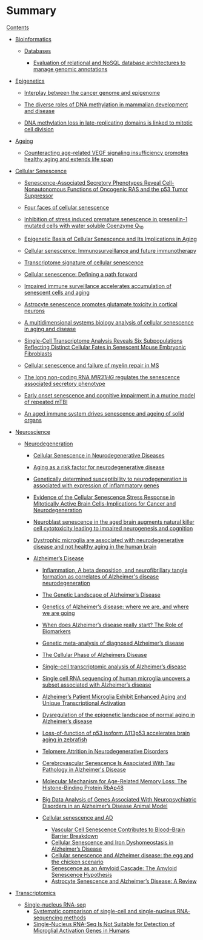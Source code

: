 # Summary

[Contents](contents.md)

- [Bioinformatics]()

  - [Databases]()

    - [Evaluation of relational and NoSQL database architectures to manage genomic annotations](bioinformatics/databases/evaluation_of_relational_and_nosql_database_architectures_to_manage_genomic_annotations.md)

- [Epigenetics]()

  - [Interplay between the cancer genome and epigenome](epigenetics/interplay_between_cancer_genome_epigenome.md)

  - [The diverse roles of DNA methylation in mammalian development and disease](epigenetics/diverse_roles_dna_methylation_mammalian_development_disease.md)

  - [DNA methylation loss in late-replicating domains is linked to mitotic cell division](epigenetics/dna_methylation_loss_late_replicating_domains_linked_mitotic_cell_division.md)

- [Ageing]()

  - [Counteracting age-related VEGF signaling insufficiency promotes healthy aging and extends life span
    ](ageing/counteracting_age_related_VEGF_insufficiecy.md)

- [Cellular Senescence]()

  - [Senescence-Associated Secretory Phenotypes Reveal Cell-Nonautonomous Functions of Oncogenic RAS and the p53 Tumor Suppressor](senescence/Senescence-Associated_Secretory_Phenotypes.md)

  - [Four faces of cellular senescence](senescence/Four_faces_of_cellular_senescence.md)

  - [Inhibition of stress induced premature senescence in presenilin-1 mutated cells with water soluble Coenzyme Q<sub>10</sub>](senescence/inhibition_of_SIPS_in_PSEN1_mutated_cells_with_water_soluble_coenzyme_q10.md)

  - [Epigenetic Basis of Cellular Senescence and Its Implications in Aging](senescence/epigenetic_basis_of_senescence_implications_in_aging.md)

  - [Cellular senescence: Immunosurveillance and future immunotherapy](senescence/Cellular_senescence_Immunosurveillance_and_future_immunotherapy.md)

  - [Transcriptome signature of cellular senescence](senescence/transcriptome_signature_of_cellular_senescence.md)

  - [Cellular senescence: Defining a path forward](senescence/Cellular_senescence_Defining_a_path_forward.md)

  - [Impaired immune surveillance accelerates accumulation of senescent cells and aging ](senescence/impaired_immune_surveillance_accelerates_accumulation_of_senescent_cells_and_aging.md)

  - [Astrocyte senescence promotes glutamate toxicity in cortical neurons](senescence/Astrocyte_senescence_promotes_glutamate_toxicity_in_cortical_neurons.md)

  - [A multidimensional systems biology analysis of cellular senescence in aging and disease](senescence/multidim_systems_bio_analysis_senescence_aging_disease.md)

  - [Single-Cell Transcriptome Analysis Reveals Six Subpopulations Reflecting Distinct Cellular Fates in Senescent Mouse Embryonic Fibroblasts](senescence/Single-Cell_Transcriptome_Analysis_Reveals_Six_Subpopulations.md)

  - [Cellular senescence and failure of myelin repair in MS](senescence/Cellular_senescence_and_failure_of_myelin_repair_in_MS.md)

  - [The long non-coding RNA _MIR31HG_ regulates the senescence associated secretory phenotype](senescence/lncRNA_MIR31HG_regulates_the_senescence_associated_secretory_phenotype.md)

  - [Early onset senescence and cognitive impairment in a murine model of repeated mTBI
    ](senescence/early_onset_senescence_cognitive_impairment_in_murine_model_of_repeated_mTBI.md)

  - [An aged immune system drives senescence and ageing of solid
    organs](senescence/aged_immune_system_drives_senescence_ageing_of_solid_organs.md)

- [Neuroscience]()

  - [Neurodegeneration]()

    - [Cellular Senescence in Neurodegenerative Diseases](neuroscience/neurodegeneration/ad/Cellular_Senescence_in_Neurodegenerative_Diseases.md)

    - [Aging as a risk factor for neurodegenerative disease](neuroscience/neurodegeneration/ad/Aging_as_a_risk_factor_for_neurodegenerative_disease.md)

    - [Genetically determined susceptibility to neurodegeneration is associated with expression of inflammatory genes](neuroscience/neurodegeneration/genetically_determined_susceptibility_neurodegeneration_expression_inflammatory_genes.md)

    - [Evidence of the Cellular Senescence Stress Response in Mitotically Active Brain Cells-Implications for Cancer and Neurodegeneration](neuroscience/neurodegeneration/evidence_of_the_cellular_senescence_stress_response_in_mitotically_active_brain_cell_cancer_neurodegeneration.md)

    - [Neuroblast senescence in the aged brain augments natural killer cell cytotoxicity leading to impaired neurogenesis and cognition
      ](src/neuroscience/neurodegeneration/neuroblast_senescence_aged_brain_augments_nk_cell_cytotoxicity_leading_to_impaired_neurogenesis_cognition.md)

    - [Dystrophic microglia are associated with neurodegenerative disease and not healthy aging in the human brain](neuroscience/neurodegeneration/dystrophic_microglia_associated_with_neurodegenerative_disease_not_healthy_ageing_in_brain.md)

    - [Alzheimer’s Disease]()

      - [Inflammation, A beta deposition, and neurofibrillary tangle formation as correlates of Alzheimer's disease neurodegeneration](neuroscience/neurodegeneration/ad/inflammation_a_beta_deposition_nft_tangle_formation_correlates_of_ad_neurodegeneration.md)

      - [The Genetic Landscape of Alzheimer’s Disease](neuroscience/neurodegeneration/ad/The_Genetic_Landscape_of_AD.md)

      - [Genetics of Alzheimer’s disease: where we are, and where we are going](neuroscience/neurodegeneration/ad/Genetics_of_AD.md)

      - [When does Alzheimer’s disease really start? The Role of Biomarkers](neuroscience/neurodegeneration/ad/When_does_AD_really_start.md)

      - [Genetic meta-analysis of diagnosed Alzheimer’s disease](neuroscience/neurodegeneration/ad/Genetic_meta-analysis_of_diagnosed_AD.md)

      - [The Cellular Phase of Alzheimers Disease](neuroscience/neurodegeneration/ad/The_Cellular_Phase_of_AD.md)

      - [Single-cell transcriptomic analysis of Alzheimer’s disease](neuroscience/neurodegeneration/ad/Single-cell_transcriptomic_analysis_of_AD.md)

      - [Single cell RNA sequencing of human microglia uncovers a subset associated with Alzheimer’s disease](./ad/scRNA_seq_human_microglia_uncovers_subset_associated_with_AD.md)

      - [Alzheimer’s Patient Microglia Exhibit Enhanced Aging and Unique Transcriptional Activation](neuroscience/neurodegeneration/ad/AD_Patient_Microglia_Exhibit_Enhanced_Aging_and_Unique_Transcriptional_Activation.md)

      - [Dysregulation of the epigenetic landscape of normal aging in Alzheimer’s disease](neuroscience/neurodegeneration/ad/Dysregulation_of_the_epigenetic_landscape_of_normal_aging_in_AD.md)

      - [Loss-of-function of p53 isoform Δ113p53 accelerates brain aging in zebrafish](neuroscience/neurodegeneration/ad/Loss-of-function_of_p53_isoform_accelerates_brain_aging_in_zebrafish.md)

      - [Telomere Attrition in Neurodegenerative Disorders](neuroscience/neurodegeneration/ad/Telomere_Attrition_in_Neurodegenerative_Disorders.md)

      - [Cerebrovascular Senescence Is Associated With Tau Pathology in Alzheimer's Disease](neuroscience/neurodegeneration/ad/Cerebrovascular_Senescence_Is_Associated_With_Tau_Pathology_in_AD.md)

      - [Molecular Mechanism for Age-Related Memory Loss: The Histone-Binding Protein RbAp48](neuroscience/neurodegeneration/ad/molecular_mechanism_for_age_related_memory_loss_rbap48.md)

      - [Big Data Analysis of Genes Associated With Neuropsychiatric Disorders in an Alzheimer’s Disease Animal Model](neuroscience/neurodegeneration/ad/big_data_analysis_of_genes_associated_with_neuropsychiatric_disorders_in_an_AD_animal_model.md)

      - [Cellular senescence and AD]()

        - [Vascular Cell Senescence Contributes to Blood–Brain Barrier Breakdown](neuroscience/neurodegeneration/ad/Vascular_Cell_Senescence_Contributes_to_Blood–Brain_Barrier_Breakdown.md)
        - [Cellular Senescence and Iron Dyshomeostasis in Alzheimer’s Disease](neuroscience/neurodegeneration/ad/cellular_senescence_iron_dyshomeostasis_in_AD.md)
        - [Cellular senescence and Alzheimer disease: the egg and the chicken scenario](neuroscience/neurodegeneration/ad/Cellular_senescence_and_AD.md)
        - [Senescence as an Amyloid Cascade: The Amyloid Senescence Hypothesis](neuroscience/neurodegeneration/ad/Senescence_as_an_Amyloid_Cascade.md)
        - [Astrocyte Senescence and Alzheimer’s Disease: A Review](neuroscience/neurodegeneration/ad/Astrocyte_Senescence_and_AD.md)

- [Transcriptomics]()

  - [Single-nucleus RNA-seq]()
    - [Systematic comparison of single-cell and single-nucleus RNA-sequencing methods](snRNA/Systematic_comparison_of_scRNA_and_snRNA-sequencing_methods.md)
    - [Single-Nucleus RNA-Seq Is Not Suitable for Detection of Microglial Activation Genes in Humans](snRNA/snRNA_eq_Is_Not_Suitable_for_Detection_of_Microglial_Activation_Genes_in_Humans.md)
